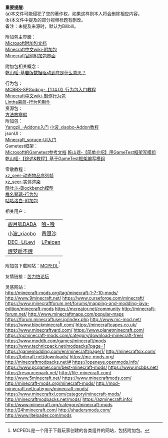 **重要提醒**:  
(a)本文件可能侵犯了您的著作权，如果这样则本人将会删除相应内容。  
(b)本文件中提及的部分视频标题有删改。  
备注：未提及来源时，默认为Bilibili。

附加包主界面：  
[Microsoft附加包文档](https://docs.microsoft.com/en-us/minecraft/creator/)  
[Minecraft中文wiki-附加包](https://minecraft.fandom.com/zh/wiki/%E9%99%84%E5%8A%A0%E5%8C%85)  
[Minecraft官网附加包界面](https://www.minecraft.net/zh-hans/addons)  

附加包相关概念：  
[乾山瑶-基岩版数据驱动到底是什么意思？](https://www.bilibili.com/video/BV1FP4y1a72c)  

行为包：  
[MCBBS-SPGoding-【1.14.0】行为包入门教程](https://www.mcbbs.net/thread-829760-1-1.html)  
[Minecraft中文wiki-制作行为包](https://minecraft.fandom.com/zh/wiki/%E6%95%99%E7%A8%8B/%E5%88%B6%E4%BD%9C%E8%A1%8C%E4%B8%BA%E5%8C%85)  
[Lintha暮辰-行为包制作](https://www.bilibili.com/video/BV1Lq4y1u7SA)  
资源包：  
[方法放寒假](https://www.bilibili.com/read/readlist/rl121791)  
附加包：  
[Yangzii_-Addons入门](https://www.bilibili.com/video/BV1Lt411c7QC)
[小波_xiaobo-Addon教程](https://space.bilibili.com/402641129/favlist?fid=1284152029&ftype=create)  
jsonUI：  
[Minecraft_spruce-UI入门](https://b23.tv/WAUJJcO)  
Gametest框架：  
[Microsoft的Gametest参考文档](https://docs.microsoft.com/en-gb/minecraft/creator/scriptapi/)
[乾山瑶-【简单介绍】用GameTest框架写模组](https://www.bilibili.com/video/BV1864y1t7Rw)  
[乾山瑶-【综述&教程】基于GameTest框架编写模组](https://www.bilibili.com/read/cv11904231)  

零散教程：  
[xz_seer-动态物品序列帧](https://www.bilibili.com/video/BV1kX4y1V7hy)  
[xz_seer-实体渲染](https://www.bilibili.com/video/BV1nw411o7sh)  
[晓吐斗-Blockbench模型](https://m.bilibili.com/video/BV15f4y1K7nT)  
[椎名琴璃-行为包](https://www.bilibili.com/video/BV1KW411p75D)  
[咕咕洛白-附加包](https://space.bilibili.com/441929890/article)  

相关用户：  
<table>
    <tr>
        <td><a href="https://space.bilibili.com/293767574/video">碧月狐DADA</a></td>
        <td><a href="https://space.bilibili.com/16567020/video">喰-喰</a></td>
    </tr>
    <tr>
        <td><a href="https://space.bilibili.com/402641129">小波_xiaobo</a></td>
        <td><a href="https://space.bilibili.com/487270210/video">黄逗沙</a></td>
    </tr>
    <tr>
        <td><a href="https://space.bilibili.com/253673675">DEC-LiLeyi</a></td>
        <td><a href="https://space.bilibili.com/450068295">LPaicen</a></td>
    </tr>
    <tr>
        <td><a href="https://m.bilibili.com/space/11766685">醒梦睡不醒</a></td>
    </tr>
</table> 

附加包下载网站：[MCPEDL](https://mcpedl.com/)<sup>[^1]</sup>  

友情链接：[苦力怕论坛](klpbbs.com)  

灵感网站：  
http://minecraft-mods.org/tag/minecraft-1-7-10-mods/
http://www.9minecraft.net/
https://www.curseforge.com/minecraft/
https://www.minecraftforum.net/forums/mapping-and-modding-java-edition/minecraft-mods
https://mcreator.net/community
http://minecraft-forum.net/
http://www.minecraftmaps.com/popular-maps
https://forum.minecraftuser.jp/index.php
http://www.mc-mod.net/
https://www.blockminecraft.com/
https://minecraftcapes.co.uk/
https://www.minecraftyard.com/
https://www.planetminecraft.com/
https://pcminecraft-mods.com/category/download-minecraft-free/
https://www.moddb.com/games/minecraft/mods
https://www.technicpack.net/modpacks?page=1
https://gamemodding.com/en/minecraft/page/1/
http://minecraftsix.com/
https://bdcraft.net/downloads/
https://mc-mods.org/
http://minecraftmodpacks.net/#
https://openeye.openmods.info/
https://www.pcgamer.com/best-minecraft-mods/
https://www.mcbbs.net/
https://resourcepack.net/
http://file-minecraft.com/
http://www.5minecraft.net/
https://www.minecraftmods.com/
http://minecraft-mods.org/minecraft-mods/
http://mod-minecraft.net/category/minecraft-mods/
https://www.minecraftxl.com/category/minecraft-mods/
http://minecraftmodpacks.net/mods/
https://azminecraft.info/
http://www.miinecraft.org/category/minecraft-mods
http://24hminecraft.com/
http://shadersmods.com/
http://www.liteloader.com/mods

[^1]:MCPEDL是一个用于下载玩家创建的各类组件的网站，包括附加包。
